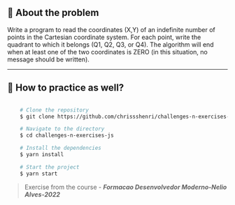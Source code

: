 ## 👀 About the problem

Write a program to read the coordinates (X,Y) of an indefinite number of points in the Cartesian coordinate system. For each point, write the quadrant to which it belongs (Q1, Q2, Q3, or Q4). The algorithm will end when at least one of the two coordinates is ZERO (in this situation, no message should be written).

---

## 📁 How to practice as well?

```bash

    # Clone the repository
    $ git clone https://github.com/chrissshenri/challenges-n-exercises-js.git

    # Navigate to the directory
    $ cd challenges-n-exercises-js

    # Install the dependencies
    $ yarn install

    # Start the project
    $ yarn start

```

> 
> Exercise from the course - ***Formacao Desenvolvedor Moderno-Nelio Alves-2022***

